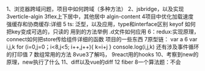 1、浏览器跨域问题，项目中如何跨域（多种方法）
2、jsbridge，以及实现
3verticle-algin
3flex上下居中，其他居中
algin-content
4项目中优化加载速度
   强缓存和协商缓存:详细
5 ts:  泛型，以及应用，type和interface区别
keyof
如何把key变成可选的，只读的
用到的方法举例
.d文件如何应用
6：redux:实现原理， connect如何把store传给组件详细的函数
项目的一些东西
7原型链：
var a
6 
  var i,j,k
for (i=0,j=0；i<8,j<5; i++,j++){
   k=i+j
}
console.log(i,j,k)
还有涉及事件循环的打印值
7 数组常用的方法
8vue3了解吗，
9react用的hooks
10、考察到new的原理，new执行了什么
11、diff以及vue的diff
12 fiber
8一个算法题：不会